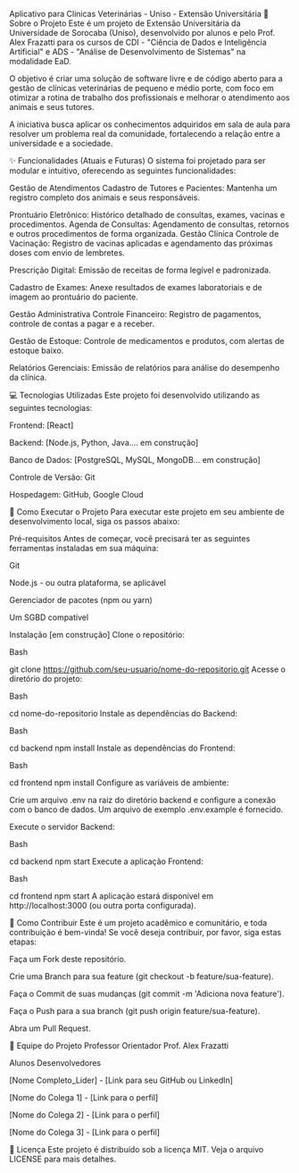 Aplicativo para Clínicas Veterinárias - Uniso - Extensão Universitária
📖 Sobre o Projeto
Este é um projeto de Extensão Universitária da Universidade de Sorocaba (Uniso), desenvolvido por alunos e pelo Prof. Alex Frazatti para os cursos de CDI - "Ciência de Dados e Inteligência Artificial" e ADS - "Análise de Desenvolvimento de Sistemas" na modalidade EaD.

O objetivo é criar uma solução de software livre e de código aberto para a gestão de clínicas veterinárias de pequeno e médio porte, com foco em otimizar a rotina de trabalho dos profissionais e melhorar o atendimento aos animais e seus tutores.

A iniciativa busca aplicar os conhecimentos adquiridos em sala de aula para resolver um problema real da comunidade, fortalecendo a relação entre a universidade e a sociedade.

✨ Funcionalidades (Atuais e Futuras)
O sistema foi projetado para ser modular e intuitivo, oferecendo as seguintes funcionalidades:

Gestão de Atendimentos
Cadastro de Tutores e Pacientes: Mantenha um registro completo dos animais e seus responsáveis.

Prontuário Eletrônico: Histórico detalhado de consultas, exames, vacinas e procedimentos.
Agenda de Consultas: Agendamento de consultas, retornos e outros procedimentos de forma organizada.
Gestão Clínica
Controle de Vacinação: Registro de vacinas aplicadas e agendamento das próximas doses com envio de lembretes.

Prescrição Digital: Emissão de receitas de forma legível e padronizada.

Cadastro de Exames: Anexe resultados de exames laboratoriais e de imagem ao prontuário do paciente.

Gestão Administrativa
Controle Financeiro: Registro de pagamentos, controle de contas a pagar e a receber.

Gestão de Estoque: Controle de medicamentos e produtos, com alertas de estoque baixo.

Relatórios Gerenciais: Emissão de relatórios para análise do desempenho da clínica.

💻 Tecnologias Utilizadas
Este projeto foi desenvolvido utilizando as seguintes tecnologias:

Frontend: [React]

Backend: [Node.js, Python, Java.... em construção]

Banco de Dados: [PostgreSQL, MySQL, MongoDB... em construção]

Controle de Versão: Git

Hospedagem: GitHub, Google Cloud

🚀 Como Executar o Projeto
Para executar este projeto em seu ambiente de desenvolvimento local, siga os passos abaixo:

Pré-requisitos Antes de começar, você precisará ter as seguintes ferramentas instaladas em sua máquina:

Git

Node.js - ou outra plataforma, se aplicável

Gerenciador de pacotes (npm ou yarn)

Um SGBD compatível

Instalação [em construção] Clone o repositório:

Bash

git clone https://github.com/seu-usuario/nome-do-repositorio.git Acesse o diretório do projeto:

Bash

cd nome-do-repositorio Instale as dependências do Backend:

Bash

cd backend npm install Instale as dependências do Frontend:

Bash

cd frontend npm install Configure as variáveis de ambiente:

Crie um arquivo .env na raiz do diretório backend e configure a conexão com o banco de dados. Um arquivo de exemplo .env.example é fornecido.

Execute o servidor Backend:

Bash

cd backend npm start Execute a aplicação Frontend:

Bash

cd frontend npm start A aplicação estará disponível em http://localhost:3000 (ou outra porta configurada).

🤝 Como Contribuir
Este é um projeto acadêmico e comunitário, e toda contribuição é bem-vinda! Se você deseja contribuir, por favor, siga estas etapas:

Faça um Fork deste repositório.

Crie uma Branch para sua feature (git checkout -b feature/sua-feature).

Faça o Commit de suas mudanças (git commit -m 'Adiciona nova feature').

Faça o Push para a sua branch (git push origin feature/sua-feature).

Abra um Pull Request.

👥 Equipe do Projeto
Professor Orientador Prof. Alex Frazatti

Alunos Desenvolvedores

[Nome Completo_Lider] - [Link para seu GitHub ou LinkedIn]

[Nome do Colega 1] - [Link para o perfil]

[Nome do Colega 2] - [Link para o perfil]

[Nome do Colega 3] - [Link para o perfil]

📄 Licença
Este projeto é distribuído sob a licença MIT. Veja o arquivo LICENSE para mais detalhes.
